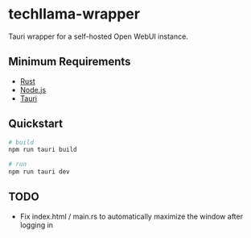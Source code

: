 # techllama-wrapper

Tauri wrapper for a self-hosted Open WebUI instance.

## Minimum Requirements

* [Rust](https://www.rust-lang.org/tools/install)
* [Node.js](https://nodejs.org/en/download/)
* [Tauri](https://tauri.app/v1/guides/getting-started/prerequisites)

## Quickstart

```bash
# build
npm run tauri build

# run
npm run tauri dev
```

## TODO

* Fix index.html / main.rs to automatically maximize the window after logging in
